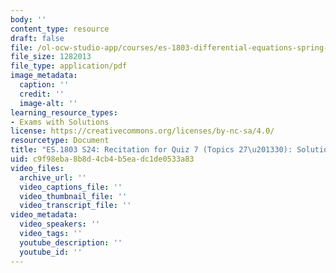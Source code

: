 ```yaml
---
body: ''
content_type: resource
draft: false
file: /ol-ocw-studio-app/courses/es-1803-differential-equations-spring-2024/mites_1803_s24_quiz7-recit-qa.pdf
file_size: 1282013
file_type: application/pdf
image_metadata:
  caption: ''
  credit: ''
  image-alt: ''
learning_resource_types:
- Exams with Solutions
license: https://creativecommons.org/licenses/by-nc-sa/4.0/
resourcetype: Document
title: "ES.1803 S24: Recitation for Quiz 7 (Topics 27\u201330): Solutions"
uid: c9f98eba-8b8d-4cb4-b5ea-dc1de0533a83
video_files:
  archive_url: ''
  video_captions_file: ''
  video_thumbnail_file: ''
  video_transcript_file: ''
video_metadata:
  video_speakers: ''
  video_tags: ''
  youtube_description: ''
  youtube_id: ''
---
```

